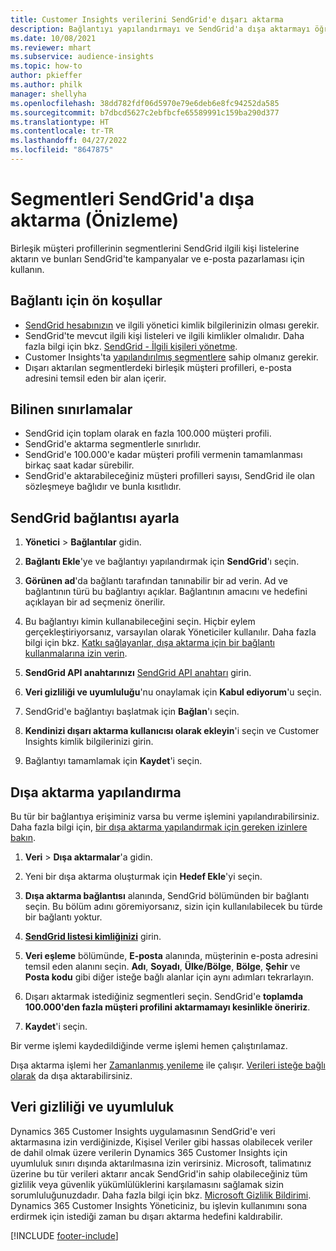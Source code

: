 ```yaml
---
title: Customer Insights verilerini SendGrid'e dışarı aktarma
description: Bağlantıyı yapılandırmayı ve SendGrid'a dışa aktarmayı öğrenin.
ms.date: 10/08/2021
ms.reviewer: mhart
ms.subservice: audience-insights
ms.topic: how-to
author: pkieffer
ms.author: philk
manager: shellyha
ms.openlocfilehash: 38dd782fdf06d5970e79e6deb6e8fc94252da585
ms.sourcegitcommit: b7dbcd5627c2ebfbcfe65589991c159ba290d377
ms.translationtype: HT
ms.contentlocale: tr-TR
ms.lasthandoff: 04/27/2022
ms.locfileid: "8647875"
---
```

# <a name="export-segments-to-sendgrid-preview"></a>Segmentleri SendGrid'a dışa aktarma (Önizleme)

Birleşik müşteri profillerinin segmentlerini SendGrid ilgili kişi listelerine aktarın ve bunları SendGrid'te kampanyalar ve e-posta pazarlaması için kullanın. 

## <a name="prerequisites-for-a-connection"></a>Bağlantı için ön koşullar

-   [SendGrid hesabınızın](https://sendgrid.com/) ve ilgili yönetici kimlik bilgilerinizin olması gerekir.
-   SendGrid'te mevcut ilgili kişi listeleri ve ilgili kimlikler olmalıdır. Daha fazla bilgi için bkz. [SendGrid - İlgili kişileri yönetme](https://sendgrid.com/docs/ui/managing-contacts/create-and-manage-contacts/#manage-contacts).
-   Customer Insights'ta [yapılandırılmış segmentlere](segments.md) sahip olmanız gerekir.
-   Dışarı aktarılan segmentlerdeki birleşik müşteri profilleri, e-posta adresini temsil eden bir alan içerir.

## <a name="known-limitations"></a>Bilinen sınırlamalar

- SendGrid için toplam olarak en fazla 100.000 müşteri profili.
- SendGrid'e aktarma segmentlerle sınırlıdır.
- SendGrid'e 100.000'e kadar müşteri profili vermenin tamamlanması birkaç saat kadar sürebilir. 
- SendGrid'e aktarabileceğiniz müşteri profilleri sayısı, SendGrid ile olan sözleşmeye bağlıdır ve bunla kısıtlıdır.

## <a name="set-up-connection-to-sendgrid"></a>SendGrid bağlantısı ayarla

1. **Yönetici** > **Bağlantılar** gidin.

1. **Bağlantı Ekle**'ye ve bağlantıyı yapılandırmak için **SendGrid**'ı seçin.

1. **Görünen ad**'da bağlantı tarafından tanınabilir bir ad verin. Ad ve bağlantının türü bu bağlantıyı açıklar. Bağlantının amacını ve hedefini açıklayan bir ad seçmeniz önerilir.

1. Bu bağlantıyı kimin kullanabileceğini seçin. Hiçbir eylem gerçekleştiriyorsanız, varsayılan olarak Yöneticiler kullanılır. Daha fazla bilgi için bkz. [Katkı sağlayanlar, dışa aktarma için bir bağlantı kullanmalarına izin verin](connections.md#allow-contributors-to-use-a-connection-for-exports).

1. **SendGrid API anahtarınızı** [SendGrid API anahtarı](https://sendgrid.com/docs/ui/account-and-settings/api-keys/) girin.

1. **Veri gizliliği ve uyumluluğu**'nu onaylamak için **Kabul ediyorum**'u seçin.

1. SendGrid'e bağlantıyı başlatmak için **Bağlan**'ı seçin.

1. **Kendinizi dışarı aktarma kullanıcısı olarak ekleyin**'i seçin ve Customer Insights kimlik bilgilerinizi girin.

1. Bağlantıyı tamamlamak için **Kaydet**'i seçin.

## <a name="configure-an-export"></a>Dışa aktarma yapılandırma

Bu tür bir bağlantıya erişiminiz varsa bu verme işlemini yapılandırabilirsiniz. Daha fazla bilgi için, [bir dışa aktarma yapılandırmak için gereken izinlere bakın](export-destinations.md#set-up-a-new-export).

1. **Veri** > **Dışa aktarmalar**'a gidin.

1. Yeni bir dışa aktarma oluşturmak için **Hedef Ekle**'yi seçin.

1. **Dışa aktarma bağlantısı** alanında, SendGrid bölümünden bir bağlantı seçin. Bu bölüm adını göremiyorsanız, sizin için kullanılabilecek bu türde bir bağlantı yoktur.

1. **[SendGrid listesi kimliğinizi](https://sendgrid.com/docs/ui/managing-contacts/create-and-manage-contacts/#manage-contacts)** girin.

1. **Veri eşleme** bölümünde, **E-posta** alanında, müşterinin e-posta adresini temsil eden alanını seçin. **Adı**, **Soyadı**, **Ülke/Bölge**, **Bölge**, **Şehir** ve **Posta kodu** gibi diğer isteğe bağlı alanlar için aynı adımları tekrarlayın.

1. Dışarı aktarmak istediğiniz segmentleri seçin. SendGrid'e **toplamda 100.000'den fazla müşteri profilini aktarmamayı kesinlikle öneririz**. 

1. **Kaydet**'i seçin.

Bir verme işlemi kaydedildiğinde verme işlemi hemen çalıştırılamaz.

Dışa aktarma işlemi her [Zamanlanmış yenileme](system.md#schedule-tab) ile çalışır. [Verileri isteğe bağlı olarak](export-destinations.md#run-exports-on-demand) da dışa aktarabilirsiniz. 

## <a name="data-privacy-and-compliance"></a>Veri gizliliği ve uyumluluk

Dynamics 365 Customer Insights uygulamasının SendGrid'e veri aktarmasına izin verdiğinizde, Kişisel Veriler gibi hassas olabilecek veriler de dahil olmak üzere verilerin Dynamics 365 Customer Insights için uyumluluk sınırı dışında aktarılmasına izin verirsiniz. Microsoft, talimatınız üzerine bu tür verileri aktarır ancak SendGrid'in sahip olabileceğiniz tüm gizlilik veya güvenlik yükümlülüklerini karşılamasını sağlamak sizin sorumluluğunuzdadır. Daha fazla bilgi için bkz. [Microsoft Gizlilik Bildirimi](https://go.microsoft.com/fwlink/?linkid=396732).
Dynamics 365 Customer Insights Yöneticiniz, bu işlevin kullanımını sona erdirmek için istediği zaman bu dışarı aktarma hedefini kaldırabilir.


[!INCLUDE [footer-include](includes/footer-banner.md)]

